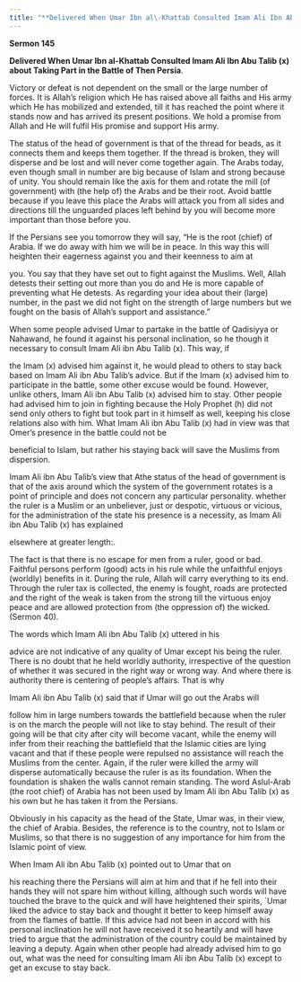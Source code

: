 ```yaml
---
title: "**Delivered When Umar Ibn al\-Khattab Consulted Imam Ali Ibn Abu Talib \(x\) about Taking Part in the Battle of Then Persia**\." 
---
```

**Sermon 145**

**Delivered When Umar Ibn al\-Khattab Consulted Imam Ali Ibn Abu Talib \(x\) about Taking Part in the Battle of Then Persia**\.

Victory or defeat is not dependent on the small or the large number of forces\. It is Allah’s religion which He has raised above all faiths and His army which He has mobilized and extended, till it has reached the point where it stands now and has arrived its present positions\. We hold a promise from Allah and He will fulfil His promise and support His army\.

The status of the head of government is that of the thread for beads, as it connects them and keeps them together\. If the thread is broken, they will disperse and be lost and will never come together again\. The Arabs today, even though small in number are big because of Islam and strong because of unity\. You should remain like the axis for them and rotate the mill \(of government\) with \(the help of\) the Arabs and be their root\. Avoid battle because if you leave this place the Arabs will attack you from all sides and directions till the unguarded places left behind by you will become more important than those before you\.

If the Persians see you tomorrow they will say, “He is the root \(chief\) of Arabia\. If we do away with him we will be in peace\. In this way this will heighten their eagerness against you and their keenness to aim at

<a id="page560"></a>you\. You say that they have set out to fight against the Muslims\. Well, Allah detests their setting out more than you do and He is more capable of preventing what He detests\. As regarding your idea about their \(large\) number, in the past we did not fight on the strength of large numbers but we fought on the basis of Allah’s support and assistance\.”

When some people advised Umar to partake in the battle of Qadisiyya or Nahawand, he found it against his personal inclination, so he though it necessary to consult Imam Ali ibn Abu Talib \(x\)\. This way, if

the Imam \(x\) advised him against it, he would plead to others to stay back based on Imam Ali ibn Abu Talib’s advice\. But if the Imam \(x\) advised him to participate in the battle, some other excuse would be found\. However, unlike others, Imam Ali ibn Abu Talib \(x\) advised him to stay\. Other people had advised him to join in fighting because the Holy Prophet \(h\) did not send only others to fight but took part in it himself as well, keeping his close relations also with him\. What Imam Ali ibn Abu Talib \(x\) had in view was that Omer’s presence in the battle could not be

beneficial to Islam, but rather his staying back will save the Muslims from dispersion\.

Imam Ali ibn Abu Talib’s view that Athe status of the head of government is that of the axis around which the system of the government rotates is a point of principle and does not concern any particular personality\. whether the ruler is a Muslim or an unbeliever, just or despotic, virtuous or vicious, for the administration of the state his presence is a necessity, as Imam Ali ibn Abu Talib \(x\) has explained

elsewhere at greater length:\.

The fact is that there is no escape for men from a ruler, good or bad\. Faithful persons perform \(good\) acts in his rule while the unfaithful enjoys \(worldly\) benefits in it\. During the rule, Allah will carry everything to its end\. Through the ruler tax is collected, the enemy is fought, roads are protected and the right of the weak is taken from the strong till the virtuous enjoy peace and are allowed protection from \(the oppression of\) the wicked\. \(Sermon 40\)\.

The words which Imam Ali ibn Abu Talib \(x\) uttered in his

advice are not indicative of any quality of Umar except his being the ruler\. There is no doubt that he held worldly authority, irrespective of the question of whether it was secured in the right way or wrong way\. And where there is authority there is centering of people’s affairs\. That is why

<a id="page561"></a>Imam Ali ibn Abu Talib \(x\) said that if Umar will go out the Arabs will

follow him in large numbers towards the battlefield because when the ruler is on the march the people will not like to stay behind\. The result of their going will be that city after city will become vacant, while the enemy will infer from their reaching the battlefield that the Islamic cities are lying vacant and that if these people were repulsed no assistance will reach the Muslims from the center\. Again, if the ruler were killed the army will disperse automatically because the ruler is as its foundation\. When the foundation is shaken the walls cannot remain standing\. The word Aslul\-Arab \(the root chief\) of Arabia has not been used by Imam Ali ibn Abu Talib \(x\) as his own but he has taken it from the Persians\.

Obviously in his capacity as the head of the State, Umar was, in their view, the chief of Arabia\. Besides, the reference is to the country, not to Islam or Muslims, so that there is no suggestion of any importance for him from the Islamic point of view\.

When Imam Ali ibn Abu Talib \(x\) pointed out to Umar that on

his reaching there the Persians will aim at him and that if he fell into their hands they will not spare him without killing, although such words will have touched the brave to the quick and will have heightened their spirits, \`Umar liked the advice to stay back and thought it better to keep himself away from the flames of battle\. If this advice had not been in accord with his personal inclination he will not have received it so heartily and will have tried to argue that the administration of the country could be maintained by leaving a deputy\. Again when other people had already advised him to go out, what was the need for consulting Imam Ali ibn Abu Talib \(x\) except to get an excuse to stay back\.

